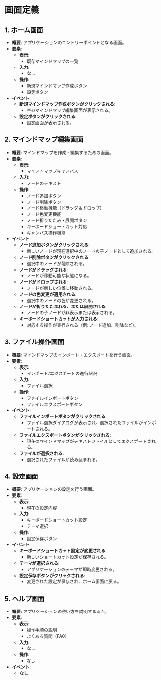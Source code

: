 # 画面定義

## 1. ホーム画面

- **概要**: アプリケーションのエントリーポイントとなる画面。
- **要素**:
  - **表示**:
    - 既存マインドマップの一覧
  - **入力**:
    - なし
  - **操作**:
    - 新規マインドマップ作成ボタン
    - 設定ボタン
- **イベント**:
  - **新規マインドマップ作成ボタンがクリックされる**:
    - 空のマインドマップ編集画面が表示される。
  - **設定ボタンがクリックされる**:
    - 設定画面が表示される。

## 2. マインドマップ編集画面

- **概要**: マインドマップを作成・編集するための画面。
- **要素**:
  - **表示**:
    - マインドマップキャンバス
  - **入力**:
    - ノードのテキスト
  - **操作**:
    - ノード追加ボタン
    - ノード削除ボタン
    - ノード移動機能（ドラッグ＆ドロップ）
    - ノード色変更機能
    - ノード折りたたみ・展開ボタン
    - キーボードショートカット対応
    - キャンバス操作機能
- **イベント**:
  - **ノード追加ボタンがクリックされる**:
    - 新しいノードが現在選択中のノードの子ノードとして追加される。
  - **ノード削除ボタンがクリックされる**:
    - 選択中のノードが削除される。
  - **ノードがドラッグされる**:
    - ノードが移動可能な状態になる。
  - **ノードがドロップされる**:
    - ノードが新しい位置に移動される。
  - **ノードの色変更が適用される**:
    - 選択中のノードの色が変更される。
  - **ノードが折りたたまれる、または展開される**:
    - ノードの子ノードが非表示または表示される。
  - **キーボードショートカットが入力される**:
    - 対応する操作が実行される（例: ノード追加、削除など）。

## 3. ファイル操作画面

- **概要**: マインドマップのインポート・エクスポートを行う画面。
- **要素**:
  - **表示**:
    - インポート/エクスポートの進行状況
  - **入力**:
    - ファイル選択
  - **操作**:
    - ファイルインポートボタン
    - ファイルエクスポートボタン
- **イベント**:
  - **ファイルインポートボタンがクリックされる**:
    - ファイル選択ダイアログが表示され、選択されたファイルがインポートされる。
  - **ファイルエクスポートボタンがクリックされる**:
    - 現在のマインドマップがテキストファイルとしてエクスポートされる。
  - **ファイルが選択される**:
    - 選択されたファイルが読み込まれる。

## 4. 設定画面

- **概要**: アプリケーションの設定を行う画面。
- **要素**:
  - **表示**:
    - 現在の設定内容
  - **入力**:
    - キーボードショートカット設定
    - テーマ選択
  - **操作**:
    - 設定保存ボタン
- **イベント**:
  - **キーボードショートカット設定が変更される**:
    - 新しいショートカット設定が保存される。
  - **テーマが選択される**:
    - アプリケーションのテーマが即時変更される。
  - **設定保存ボタンがクリックされる**:
    - 変更された設定が保存され、ホーム画面に戻る。

## 5. ヘルプ画面

- **概要**: アプリケーションの使い方を説明する画面。
- **要素**:
  - **表示**:
    - 操作手順の説明
    - よくある質問（FAQ）
  - **入力**:
    - なし
  - **操作**:
    - なし
- **イベント**:
  - **なし**

